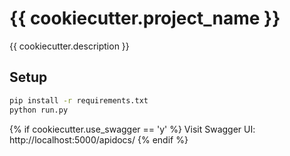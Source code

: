 # {{ cookiecutter.project_name }}

{{ cookiecutter.description }}

## Setup

```bash
pip install -r requirements.txt
python run.py
```

{% if cookiecutter.use_swagger == 'y' %}
Visit Swagger UI: http://localhost:5000/apidocs/
{% endif %}